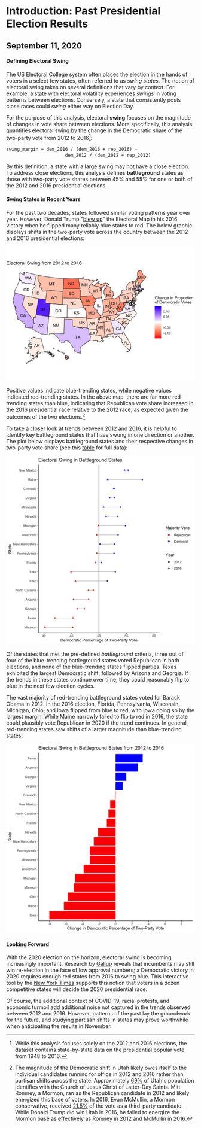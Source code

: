 # Introduction: Past Presidential Election Results
## September 11, 2020

#### Defining Electoral Swing

The US Electoral College system often places the election in the hands of voters in a select few states, often referred to as *swing states*. The notion of electoral swing takes on several definitions that vary by context. For example, a state with electoral volatility experiences *swings* in voting patterns between elections. Conversely, a state that consistently posts close races could *swing* either way on Election Day. 

For the purpose of this analysis, electoral **swing** focuses on the magnitude of changes in vote share between elections. More specifically, this analysis quantifies electoral swing by the change in the Democratic share of the two-party vote from 2012 to 2016[^1]:

```
swing_margin = dem_2016 / (dem_2016 + rep_2016) - 
                      dem_2012 / (dem_2012 + rep_2012)

```

By this definition, a state with a large swing may not have a close election. To address close elections, this analysis defines **battleground** states as those with two-party vote shares between 45% and 55% for one or both of the 2012 and 2016 presidential elections.

#### Swing States in Recent Years

For the past two decades, states followed similar voting patterns year over year. However, Donald Trump "[blew up](https://www.politico.com/news/magazine/2020/02/07/election-2020-new-electoral-map-110496)" the Electoral Map in his 2016 victory when he flipped many reliably blue states to red. The below graphic displays shifts in the two-party vote across the country between the 2012 and 2016 presidential elections: 

![](../figures/swing_map.jpg)

Positive values indicate blue-trending states, while negative values indicated red-trending states. In the above map, there are far more red-trending states than blue, indicating that Republican vote share increased in the 2016 presidential race relative to the 2012 race, as expected given the outcomes of the two elections.[^bignote]

To take a closer look at trends between 2012 and 2016, it is helpful to identify key battleground states that have swung in one direction or another. The plot below displays battleground states and their respective changes in two-party vote share (see this  [table](../figures/swing_table.html) for full data):

![](../figures/swing_point_line.jpg)

Of the states that met the pre-defined *battleground* criteria, three out of four of the blue-trending battleground states voted Republican in both elections, and none of the blue-trending states flipped parties. Texas exhibited the largest Democratic shift, followed by Arizona and Georgia. If the trends in these states continue over time, they could reasonably flip to blue in the next few election cycles. 

The vast majority of red-trending battleground states voted for Barack Obama in 2012. In the 2016 election, Florida, Pennsylvania, Wisconsin, Michigan, Ohio, and Iowa flipped from blue to red, with Iowa doing so by the largest margin. While Maine narrowly failed to flip to red in 2016, the state could plausibly vote Republican in 2020 if the trend continues. In general, red-trending states saw shifts of a larger magnitude than blue-trending states:

![](../figures/swing_bars.jpg)

#### Looking Forward

With the 2020 election on the horizon, electoral swing is becoming increasingly important. Research by [Gallup](https://news.gallup.com/poll/313079/mood-doesn-bright-incumbents-win.aspx) reveals that incumbents may still win re-election in the face of low approval numbers; a Democratic victory in 2020 requires enough red states from 2016 to swing blue. This interactive tool by the [New York Times](https://www.nytimes.com/interactive/2020/us/elections/election-states-biden-trump.html) supports this notion that voters in a dozen competitive states will decide the 2020 presidential race.

Of course, the additional context of COVID-19, racial protests, and economic turmoil add additional noise not captured in the trends observed between 2012 and 2016. However, patterns of the past lay the groundwork for the future, and studying partisan shifts in states may prove worthwhile when anticipating the results in November.


[^1]: While this analysis focuses solely on the 2012 and 2016 elections, the dataset contains state-by-state data on the presidential popular vote from 1948 to 2016.
[^bignote]: The magnitude of the Democratic shift in Utah likely owes itself to the individual candidates running for office in 2012 and 2016 rather than partisan shifts across the state. Approximately [69%](https://newsroom.churchofjesuschrist.org/facts-and-statistics/state/utah) of Utah's population identifies with the Church of Jesus Christ of Latter-Day Saints. Mitt Romney, a Mormon, ran as the Republican candidate in 2012 and likely energized this base of voters. In 2016, Evan McMullin, a Mormon conservative, received [21.5%](https://www.270towin.com/states/Utah) of the vote as a third-party candidate. While Donald Trump did win Utah in 2016, he failed to energize the Mormon base as effectively as Romney in 2012 and McMullin in 2016.
